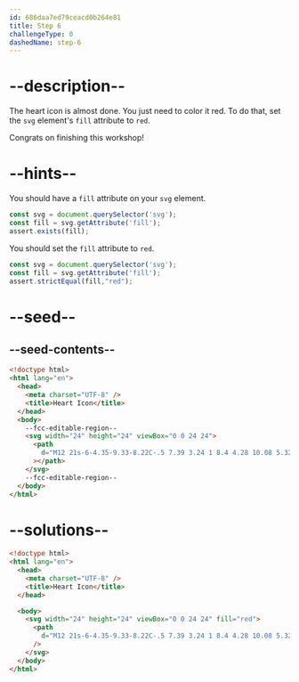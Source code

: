 ```yaml
---
id: 686daa7ed79ceacd0b264e81
title: Step 6
challengeType: 0
dashedName: step-6
---
```


# --description--

The heart icon is almost done. You just need to color it red. To do that, set the `svg` element's
`fill` attribute to `red`.

Congrats on finishing this workshop!

# --hints--

You should have a `fill` attribute on your `svg` element.

```js
const svg = document.querySelector('svg');
const fill = svg.getAttribute('fill');
assert.exists(fill);
```

You should set the `fill` attribute to `red`. 

```js
const svg = document.querySelector('svg');
const fill = svg.getAttribute('fill');
assert.strictEqual(fill,"red"); 
```

# --seed--

## --seed-contents--

```html
<!doctype html>
<html lang="en">
  <head>
    <meta charset="UTF-8" />
    <title>Heart Icon</title>
  </head>
  <body>
    --fcc-editable-region--
    <svg width="24" height="24" viewBox="0 0 24 24">
      <path
        d="M12 21s-6-4.35-9.33-8.22C-.5 7.39 3.24 1 8.4 4.28 10.08 5.32 12 7.5 12 7.5s1.92-2.18 3.6-3.22C20.76 1 24.5 7.39 21.33 12.78 18 16.65 12 21 12 21z"
      ></path>
    </svg>
    --fcc-editable-region--
  </body>
</html>
```

# --solutions--

```html
<!doctype html>
<html lang="en">
  <head>
    <meta charset="UTF-8" />
    <title>Heart Icon</title>
  </head>

  <body>
    <svg width="24" height="24" viewBox="0 0 24 24" fill="red">
      <path
        d="M12 21s-6-4.35-9.33-8.22C-.5 7.39 3.24 1 8.4 4.28 10.08 5.32 12 7.5 12 7.5s1.92-2.18 3.6-3.22C20.76 1 24.5 7.39 21.33 12.78 18 16.65 12 21 12 21z"
      />
    </svg>
  </body>
</html>
```
